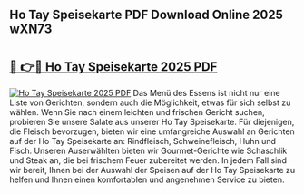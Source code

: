 ## Ho Tay Speisekarte PDF Download Online 2025 wXN73

# <h2><a href="http://gc9at6.nevu.top/?p=Ho+Tay+Speisekarte">🔗 👉🔴 Ho Tay Speisekarte 2025 PDF</a></h2>

[![Ho Tay Speisekarte 2025 PDF](https://i.imgur.com/dBaPXMq.png)](http://gc9at6.nevu.top/?p=Ho+Tay+Speisekarte)
Das Menü des Essens ist nicht nur eine Liste von Gerichten, sondern auch die Möglichkeit, etwas für sich selbst zu wählen. Wenn Sie nach einem leichten und frischen Gericht suchen, probieren Sie unsere Salate aus unserer Ho Tay Speisekarte. Für diejenigen, die Fleisch bevorzugen, bieten wir eine umfangreiche Auswahl an Gerichten auf der Ho Tay Speisekarte an: Rindfleisch, Schweinefleisch, Huhn und Fisch. Unseren Auserwählten bieten wir Gourmet-Gerichte wie Schaschlik und Steak an, die bei frischem Feuer zubereitet werden. In jedem Fall sind wir bereit, Ihnen bei der Auswahl der Speisen auf der Ho Tay Speisekarte zu helfen und Ihnen einen komfortablen und angenehmen Service zu bieten.
